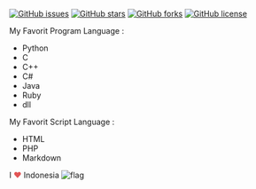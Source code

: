 [![GitHub issues](https://img.shields.io/github/issues/dindinG41TR3/myremastering)](https://github.com/dindinG41TR3/myremastering/issues)
[![GitHub stars](https://img.shields.io/github/stars/dindinG41TR3/myremastering)](https://github.com/dindinG41TR3/myremastering/stargazers)
[![GitHub forks](https://img.shields.io/github/forks/dindinG41TR3/myremastering)](https://github.com/dindinG41TR3/myremastering/network)
[![GitHub license](https://img.shields.io/github/license/dindinG41TR3/myremastering)](https://github.com/dindinG41TR3/myremastering/blob/master/COPYING) 

My Favorit Program Language  :
* Python
* C
* C++
* C#
* Java
* Ruby
* dll

My Favorit Script Language :  
* HTML
* PHP
* Markdown

I <span style="color: #e25555;">&#9829;</span> Indonesia ![flag](http://www.flags-and-anthems.com/images/flags/i/flag-indonesia-wehende-flagge-12x18.gif)
